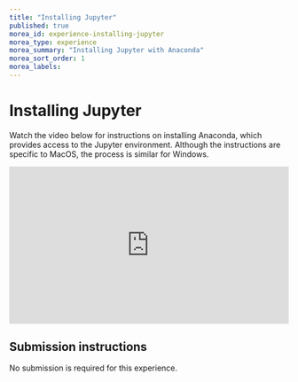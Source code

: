 ```yaml
---
title: "Installing Jupyter"
published: true
morea_id: experience-installing-jupyter
morea_type: experience
morea_summary: "Installing Jupyter with Anaconda"
morea_sort_order: 1
morea_labels:
---
```


# Installing Jupyter

Watch the video below for instructions on installing Anaconda, which
provides access to the Jupyter environment. Although the instructions
are specific to MacOS, the process is similar for Windows.

<div style="padding:56.25% 0 0 0;position:relative;"><iframe src="https://player.vimeo.com/video/741048036?h=8efa03d52a&amp;badge=0&amp;autopause=0&amp;player_id=0&amp;app_id=58479" frameborder="0" allow="autoplay; fullscreen; picture-in-picture" allowfullscreen style="position:absolute;top:0;left:0;width:100%;height:100%;" title="week_1_installing_anaconda"></iframe></div><script src="https://player.vimeo.com/api/player.js"></script>


## Submission instructions

No submission is required for this experience.



